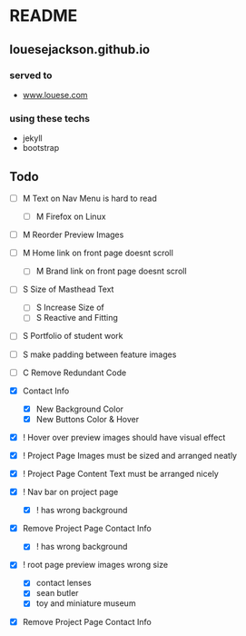 # README

## louesejackson.github.io

### served to
 - www.louese.com

### using these techs
 - jekyll
 - bootstrap

## Todo

- [ ] M Text on Nav Menu is hard to read
  - [ ] M Firefox on Linux
- [ ] M Reorder Preview Images
- [ ] M Home link on front page doesnt scroll
  - [ ] M Brand link on front page doesnt scroll
- [ ] S Size of Masthead Text
  - [ ] S Increase Size of
  - [ ] S Reactive and Fitting
- [ ] S Portfolio of student work
- [ ] S make padding between feature images
- [ ] C Remove Redundant Code


- [X] Contact Info
  - [X] New Background Color
  - [X] New Buttons Color & Hover
- [X] ! Hover over preview images should have visual effect
- [X] ! Project Page Images must be sized and arranged neatly
- [X] ! Project Page Content Text must be arranged nicely
 - [X] ! Nav bar on project page
   - [X] ! has wrong background
 - [X] Remove Project Page Contact Info
   - [X] ! has wrong background
 - [X] ! root page preview images wrong size
   - [X] contact lenses
   - [X] sean butler
   - [X] toy and miniature museum
 - [X] Remove Project Page Contact Info
